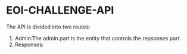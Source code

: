 # EOI-CHALLENGE-API
The API is divided into two routes:
1. Admin:The admin part is the entity that controls the repsonses part.
2. Responses:
